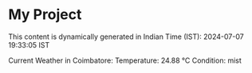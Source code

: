 # My Project

This content is dynamically generated in Indian Time (IST): 2024-07-07 19:33:05 IST


Current Weather in Coimbatore:
Temperature: 24.88 °C
Condition: mist
